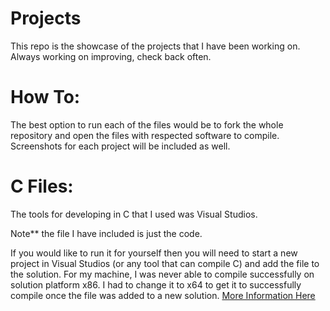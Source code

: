 # Projects
This repo is the showcase of the projects that I have been working on. Always working on improving, check back often. 

# How To:

The best option to run each of the files would be to fork the whole repository and open the files with respected software to compile. Screenshots for each project will be included as well. 

# C Files:
The tools for developing in C that I used was Visual Studios. 

Note** the file I have included is just the code. 

If you would like to run it for yourself then you will need to start a new project in Visual Studios (or any tool that can compile C) and add the file to the solution. For my machine, I was never able to compile successfully on solution platform x86. I had to change it to x64 to get it to successfully compile once the file was added to a new solution. [More Information Here](https://github.com/aquaman48/Projects/blob/main/C%20Projects/Trivia-Game.md)


